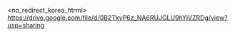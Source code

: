 <no_redirect_korea_htrml>
https://drive.google.com/file/d/0B2TkyP6z_NA6RUJGLU9hYjVZRDg/view?usp=sharing
